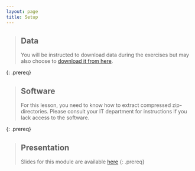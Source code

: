```yaml
---
layout: page
title: Setup
---
```


> ## Data
> You will be instructed to download data during the exercises but may also choose to [download it from here](./data/Famous_project_No-1!.zip).
>
{: .prereq}

> ## Software
>
> For this lesson, you need to know how to extract compressed zip-directories. Please consult your IT department for instructions if you lack access to the software.
>
{: .prereq}

> ## Presentation
>
> Slides for this module are available [here](./module-organising-data-dm-practice-apr-2023.pdf)
{: .prereq}